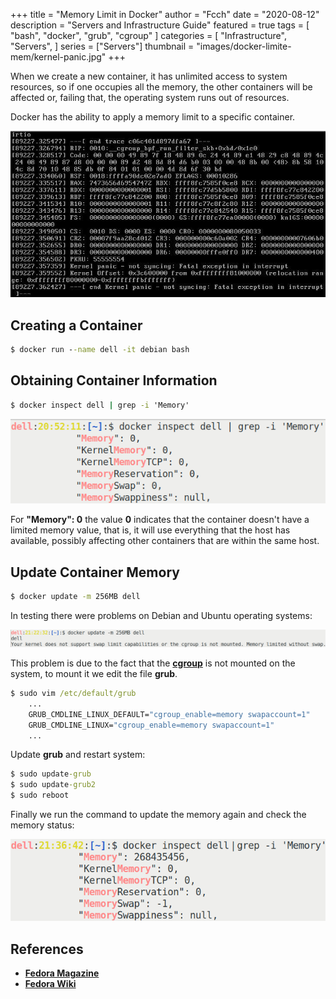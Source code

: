 +++
title = "Memory Limit in Docker"
author = "Fcch"
date = "2020-08-12"
description = "Servers and Infrastructure Guide"
featured = true
tags = [
    "bash",
    "docker",
    "grub",
    "cgroup"
]
categories = [
    "Infrastructure",
    "Servers",
]
series = ["Servers"]
thumbnail = "images/docker-limite-mem/kernel-panic.jpg"
+++

When we create a new container, it has unlimited access to system resources, so if one occupies all the memory, the other containers will be affected or, failing that, the operating system runs out of resources.

Docker has the ability to apply a memory limit to a specific container.

<!--more-->

![](/images/docker-limite-mem/kernel-panic.jpg)

## Creating a Container

```cmd
$ docker run --name dell -it debian bash
```

## Obtaining Container Information

```cmd
$ docker inspect dell | grep -i 'Memory'
```

![](/images/docker-limite-mem/docker-memory.png)

For **"Memory": 0** the value **0**  indicates that the container doesn't have a limited memory value, that is, it will use everything that the host has available, possibly affecting other containers that are within the same host.

## Update Container Memory

```cmd
$ docker update -m 256MB dell
```

In testing there were problems on Debian and Ubuntu operating systems:

![](/images/docker-limite-mem/docker-kernel-fail.png)

This problem is due to the fact that the [**cgroup**](https://en.wikipedia.org/wiki/Cgroups) is not mounted on the system, to mount it we edit the file **grub**.

```cmd
$ sudo vim /etc/default/grub
    ...
    GRUB_CMDLINE_LINUX_DEFAULT="cgroup_enable=memory swapaccount=1"
    GRUB_CMDLINE_LINUX="cgroup_enable=memory swapaccount=1"
    ...
```

Update **grub** and restart system:

```cmd
$ sudo update-grub
$ sudo update-grub2
$ sudo reboot
```

Finally we run the command to update the memory again and check the memory status:

![](/images/docker-limite-mem/docker-update-mem.png)

## References

- [**Fedora Magazine**](https://fedoramagazine.org/docker-and-fedora-32/)
- [**Fedora Wiki**](https://fedoraproject.org/wiki/Changes/CGroupsV2)